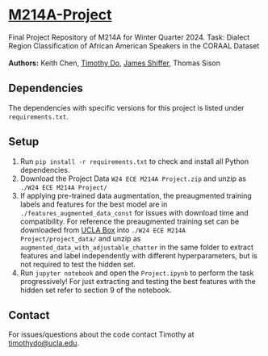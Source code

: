 # [M214A-Project](https://github.com/dotimothy/M214A-Project)
Final Project Repository of M214A for Winter Quarter 2024. Task: Dialect Region Classification of African American Speakers in the CORAAL Dataset <br> <br>
**Authors:** Keith Chen, [Timothy Do](https://timothydo.me), [James Shiffer](https://jshiffer.xyz), Thomas Sison

## Dependencies
The dependencies with specific versions for this project is listed under <code>requirements.txt</code>.

## Setup
1. Run <code>pip install -r requirements.txt</code> to check and install all Python dependencies.
2. Download the Project Data <code>W24 ECE M214A Project.zip</code> and unzip as <code>./W24 ECE M214A Project/</code>
3. If applying pre-trained data augmentation, the preaugmented training labels and features for the best model are in <code>./features_augmented_data_const</code> for issues with download time and compatibility. For reference the preaugmented training set can be downloaded from [UCLA Box](https://ucla.app.box.com/s/aokss65cdcssljirh3wmnml0twzescsm) into <code>./W24 ECE M214A Project/project_data/</code> and unzip as <code>augmented_data_with_adjustable_chatter</code> in the same folder to extract features and label independently with different hyperparameters, but is not required to test the hidden set.
4. Run <code>jupyter notebook</code> and open the <code>Project.ipynb</code> to perform the task progressively! For just extracting and testing the best features with the hidden set refer to section 9 of the notebook.




## Contact
For issues/questions about the code contact Timothy at [timothydo@ucla.edu](mailto:timothydo@ucla.edu).

